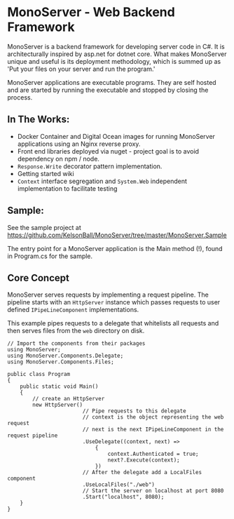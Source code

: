 # MonoServer - Web Backend Framework

MonoServer is a backend framework for developing server code in C#. 
It is architecturally inspired by asp.net for dotnet core. What makes MonoServer unique
and useful is its deployment methodology, which is summed up as 'Put your files on your server and run the program.'

MonoServer applications are executable programs. They are self hosted and are started by 
running the executable and stopped by closing the process. 

## In The Works:

 * Docker Container and Digital Ocean images for running MonoServer applications using an Nginx reverse proxy.
 * Front end libraries deployed via nuget - project goal is to avoid dependency on npm / node.
 * `Response.Write` decorator pattern implementation.
 * Getting started wiki
 * `Context` interface segregation and `System.Web` independent implementation to facilitate testing

## Sample:

See the sample project at https://github.com/KelsonBall/MonoServer/tree/master/MonoServer.Sample

The entry point for a MonoServer application is the Main method (!), found in Program.cs for the sample. 

## Core Concept

MonoServer serves requests by implementing a request pipeline. The pipeline starts with an `HttpServer` instance which passes requests to user defined `IPipeLineComponent` implementations. 

This example pipes requests to a delegate that whitelists all requests and then serves files from the `web` directory on disk.

    // Import the components from their packages
    using MonoServer;
    using MonoServer.Components.Delegate;
    using MonoServer.Components.Files;

    public class Program
    {
        public static void Main()
        {
            // create an HttpServer
            new HttpServer()
                            // Pipe requests to this delegate
                            // context is the object representing the web request
                            // next is the next IPipeLineComponent in the request pipeline
                            .UseDelegate((context, next) =>
                                {
                                    context.Authenticated = true;
                                    next?.Execute(context);
                                })
                            // After the delegate add a LocalFiles component
                            .UseLocalFiles("./web")
                            // Start the server on localhost at port 8080
                            .Start("localhost", 8080);
        } 
    }

